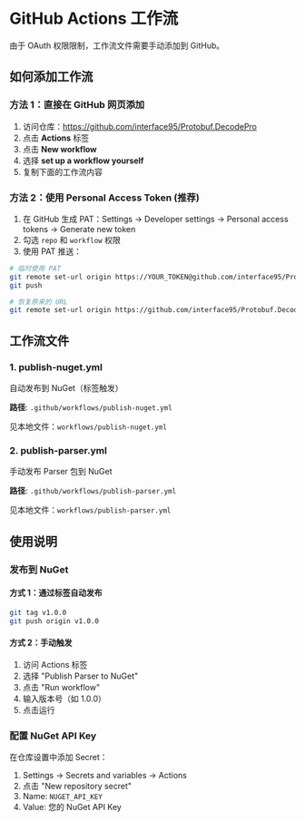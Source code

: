 # GitHub Actions 工作流

由于 OAuth 权限限制，工作流文件需要手动添加到 GitHub。

## 如何添加工作流

### 方法 1：直接在 GitHub 网页添加

1. 访问仓库：https://github.com/interface95/Protobuf.DecodePro
2. 点击 **Actions** 标签
3. 点击 **New workflow**
4. 选择 **set up a workflow yourself**
5. 复制下面的工作流内容

### 方法 2：使用 Personal Access Token (推荐)

1. 在 GitHub 生成 PAT：Settings → Developer settings → Personal access tokens → Generate new token
2. 勾选 `repo` 和 `workflow` 权限
3. 使用 PAT 推送：

```bash
# 临时使用 PAT
git remote set-url origin https://YOUR_TOKEN@github.com/interface95/Protobuf.DecodePro.git
git push

# 恢复原来的 URL
git remote set-url origin https://github.com/interface95/Protobuf.DecodePro.git
```

## 工作流文件

### 1. publish-nuget.yml

自动发布到 NuGet（标签触发）

**路径**: `.github/workflows/publish-nuget.yml`

见本地文件：`workflows/publish-nuget.yml`

### 2. publish-parser.yml

手动发布 Parser 包到 NuGet

**路径**: `.github/workflows/publish-parser.yml`

见本地文件：`workflows/publish-parser.yml`

## 使用说明

### 发布到 NuGet

#### 方式 1：通过标签自动发布

```bash
git tag v1.0.0
git push origin v1.0.0
```

#### 方式 2：手动触发

1. 访问 Actions 标签
2. 选择 "Publish Parser to NuGet"
3. 点击 "Run workflow"
4. 输入版本号（如 1.0.0）
5. 点击运行

### 配置 NuGet API Key

在仓库设置中添加 Secret：

1. Settings → Secrets and variables → Actions
2. 点击 "New repository secret"
3. Name: `NUGET_API_KEY`
4. Value: 您的 NuGet API Key

